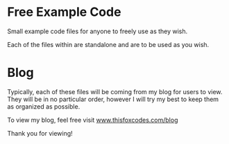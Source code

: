 # Free Example Code
Small example code files for anyone to freely use as they wish.

Each of the files within are standalone and are to be used as you wish.

# Blog
Typically, each of these files will be coming from my blog for users to view. 
They will be in no particular order, however I will try my best to keep them as 
organized as possible.

To view my blog, feel free visit www.thisfoxcodes.com/blog

Thank you for viewing!
